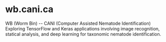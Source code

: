 # wb.cani.ca
WB (Worm Bin) -- CANI (Computer Assisted Nematode Identification)  
Exploring TensorFlow and Keras applications involving image recognition, statical analysis, and deep learning for taxonomic nematode identification. 
